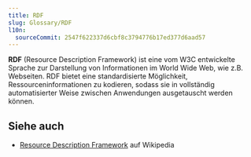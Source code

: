 ```yaml
---
title: RDF
slug: Glossary/RDF
l10n:
  sourceCommit: 2547f622337d6cbf8c3794776b17ed377d6aad57
---
```


**RDF** (Resource Description Framework) ist eine vom W3C entwickelte Sprache zur Darstellung von Informationen im World Wide Web, wie z.B. Webseiten. RDF bietet eine standardisierte Möglichkeit, Ressourceninformationen zu kodieren, sodass sie in vollständig automatisierter Weise zwischen Anwendungen ausgetauscht werden können.

## Siehe auch

- [Resource Description Framework](https://en.wikipedia.org/wiki/Resource_Description_Framework) auf Wikipedia
